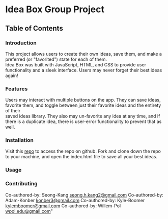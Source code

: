 # Idea Box Group Project

## Table of Contents

### Introduction
This project allows users to create their own ideas, save them, and make a preferred (or "favorited") state for each of them.  
Idea Box was built with JavaScript, HTML, and CSS to provide user functionality and a sleek interface. Users may never forget their best ideas again!

### Features
Users may interact with multiple buttons on the app. They can save ideas, favorite them, and toggle between just their favorite ideas and the entirety of their  
saved ideas library. They also may un-favorite any idea at any time, and if there is a duplicate idea, there is user-error functionality to prevent that as well. 

### Installation 
Visit this [repo](https://github.com/sanghoro/ideaBox-groupProject) to access the repo on github.
Fork and clone down the repo to your machine, and open the index.html file to save all your best ideas. 

### Usage 


### Contributing
Co-authored-by: Seong-Kang <seong.h.kang2@gmail.com>
Co-authored-by: Adam-Konber <konber3@gmail.com>
Co-authored-by: Kyle-Boomer <kylemboomer@gmail.com>
Co-authored-by: Willem-Pol <wpol.edu@gmail.com>"

